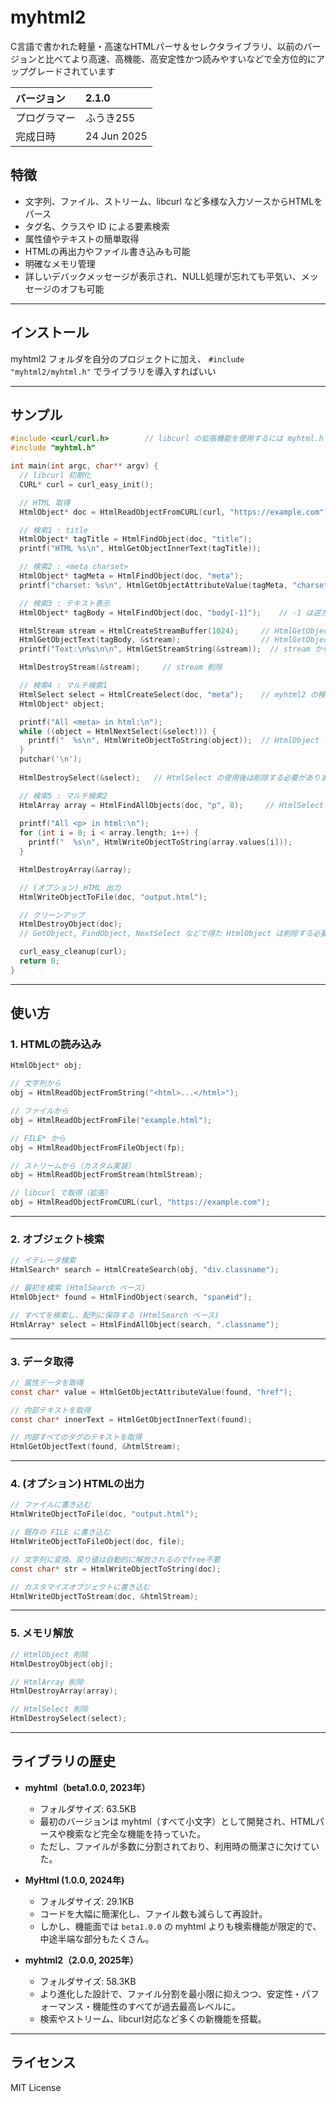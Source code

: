 # myhtml2

C言語で書かれた軽量・高速なHTMLパーサ＆セレクタライブラリ、以前のバージョンと比べてより高速、高機能、高安定性かつ読みやすいなどで全方位的にアップグレードされています

| バージョン    | 2.1.0         |
|:-------------|:--------------|
| プログラマー  | ふうき255      |
| 完成日時      | 24 Jun 2025   |

## 特徴

- 文字列、ファイル、ストリーム、libcurl など多様な入力ソースからHTMLをパース
- タグ名、クラスや ID による要素検索
- 属性値やテキストの簡単取得
- HTMLの再出力やファイル書き込みも可能
- 明確なメモリ管理
- 詳しいデバックメッセージが表示され、NULL処理が忘れても平気い、メッセージのオフも可能

---

## インストール

myhtml2 フォルダを自分のプロジェクトに加え、 `#include "myhtml2/myhtml.h"` でライブラリを導入すればいい

---

## サンプル

```c
#include <curl/curl.h>        // libcurl の拡張機能を使用するには myhtml.h 前に定義する必要がある
#include "myhtml.h"

int main(int argc, char** argv) {
  // libcurl 初期化
  CURL* curl = curl_easy_init();

  // HTML 取得
  HtmlObject* doc = HtmlReadObjectFromCURL(curl, "https://example.com");

  // 検索1 : title
  HtmlObject* tagTitle = HtmlFindObject(doc, "title");
  printf("HTML %s\n", HtmlGetObjectInnerText(tagTitle));

  // 検索2 : <meta charset>
  HtmlObject* tagMeta = HtmlFindObject(doc, "meta");
  printf("charset: %s\n", HtmlGetObjectAttributeValue(tagMeta, "charset"));

  // 検索3 : テキスト表示
  HtmlObject* tagBody = HtmlFindObject(doc, "body[-1]");    // -1 は逆方向から探すため、後ろにいる body を効率的に探せる（ここに大した違いがないけど）

  HtmlStream stream = HtmlCreateStreamBuffer(1024);     // HtmlGetObjectText の結果は新しい文字列に保存するため、ここにバッファーを作る
  HtmlGetObjectText(tagBody, &stream);                  // HtmlGetObjectText で body のすべてのテキストを stream に書き込む
  printf("Text:\n%s\n\n", HtmlGetStreamString(&stream));  // stream から書き込んだデータをプリント

  HtmlDestroyStream(&stream);     // stream 削除

  // 検索4 : マルチ検索1
  HtmlSelect select = HtmlCreateSelect(doc, "meta");    // myhtml2 の検索コアとなった HtmlSelect、イテレータ構造で必要な分だけ検索することができます
  HtmlObject* object;

  printf("All <meta> in html:\n");
  while ((object = HtmlNextSelect(&select))) {
    printf("  %s\n", HtmlWriteObjectToString(object));  // HtmlObject を HTML 文字列に変換する。戻り値は自動的に解放されるのでfree不要
  }
  putchar('\n');
  
  HtmlDestroySelect(&select);   // HtmlSelect の使用後は削除する必要があります

  // 検索5 : マルチ検索2
  HtmlArray array = HtmlFindAllObjects(doc, "p", 8);     // HtmlSelect の結果を配列にまとめるメソッド、 出力の HtmlArray は同様に削除する必要がある
  
  printf("All <p> in html:\n");
  for (int i = 0; i < array.length; i++) {
    printf("  %s\n", HtmlWriteObjectToString(array.values[i]));
  }

  HtmlDestroyArray(&array);

  // (オプション) HTML 出力
  HtmlWriteObjectToFile(doc, "output.html");

  // クリーンアップ
  HtmlDestroyObject(doc);
  // GetObject, FindObject, NextSelect などで得た HtmlObject は削除する必要がない

  curl_easy_cleanup(curl);
  return 0;
}
```

---

## 使い方

### 1. HTMLの読み込み

```c
HtmlObject* obj;

// 文字列から
obj = HtmlReadObjectFromString("<html>...</html>");

// ファイルから
obj = HtmlReadObjectFromFile("example.html");

// FILE* から
obj = HtmlReadObjectFromFileObject(fp);

// ストリームから（カスタム実装）
obj = HtmlReadObjectFromStream(htmlStream);

// libcurl で取得（拡張）
obj = HtmlReadObjectFromCURL(curl, "https://example.com");
```

---

### 2. オブジェクト検索

```c
// イテレータ検索
HtmlSearch* search = HtmlCreateSearch(obj, "div.classname");

// 最初を検索 (HtmlSearch ベース)
HtmlObject* found = HtmlFindObject(search, "span#id");

// すべてを検索し、配列に保存する (HtmlSearch ベース)
HtmlArray* select = HtmlFindAllObject(search, ".classname");
```

---

### 3. データ取得

```c
// 属性データを取得
const char* value = HtmlGetObjectAttributeValue(found, "href");

// 内部テキストを取得
const char* innerText = HtmlGetObjectInnerText(found);

// 内部すべてのタグのテキストを取得
HtmlGetObjectText(found, &htmlStream);
```

---

### 4. (オプション) HTMLの出力

```c
// ファイルに書き込む
HtmlWriteObjectToFile(doc, "output.html");

// 既存の FILE に書き込む
HtmlWriteObjectToFileObject(doc, file);

// 文字列に変換、戻り値は自動的に解放されるのでfree不要
const char* str = HtmlWriteObjectToString(doc);

// カスタマイズオブジェクトに書き込む
HtmlWriteObjectToStream(doc, &htmlStream);
```

---

### 5. メモリ解放

```c
// HtmlObject 削除
HtmlDestroyObject(obj);

// HtmlArray 削除
HtmlDestroyArray(array);

// HtmlSelect 削除
HtmlDestroySelect(select);
```

---

## ライブラリの歴史

- **myhtml（beta1.0.0, 2023年）**
  - フォルダサイズ: 63.5KB
  - 最初のバージョンは myhtml（すべて小文字）として開発され、HTMLパースや検索など完全な機能を持っていた。
  - ただし、ファイルが多数に分割されており、利用時の簡潔さに欠けていた。

- **MyHtml (1.0.0, 2024年)**
  - フォルダサイズ: 29.1KB
  - コードを大幅に簡潔化し、ファイル数も減らして再設計。
  - しかし、機能面では `beta1.0.0` の myhtml よりも検索機能が限定的で、中途半端な部分もたくさん。

- **myhtml2（2.0.0, 2025年）**
  - フォルダサイズ: 58.3KB
  - より進化した設計で、ファイル分割を最小限に抑えつつ、安定性・パフォーマンス・機能性のすべてが過去最高レベルに。
  - 検索やストリーム、libcurl対応など多くの新機能を搭載。

---

## ライセンス

MIT License
